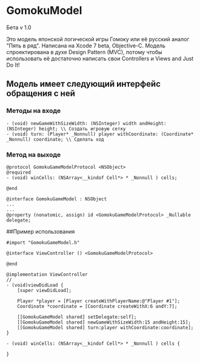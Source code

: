 # GomokuModel
Бета v 1.0

Это модель японской логической игры Гомоку или её русский аналог "Пять в ряд". Написана на Xcode 7 beta, Objective-C. Модель спроектирована в духе Design Pattern (MVC), потому чтобы использовать её достаточно написать свои Controllers и Views and Just Do It!

## Модель имеет следующий интерфейс обращения с ней
### Методы на входе
```
- (void) newGameWithSizeWidth: (NSInteger) width andHeight: (NSInteger) height; \\ Создать игровую сетку
- (void) turn: (Player* _Nonnull) player withCoordinate: (Coordinate* _Nonnull) coordinate; \\ Сделать ход
```
### Метод на выходе
```
@protocol GomokuGameModelProtocol <NSObject>
@required
- (void) winCells: (NSArray<__kindof Cell*> * _Nonnull ) cells;

@end

@interface GomokuGameModel : NSObject
...
...
@property (nonatomic, assign) id <GomokuGameModelProtocol> _Nullable delegate;
```
##Пример использования
```
#import "GomokuGameModel.h"

@interface ViewController () <GomokuGameModelProtocol>

@end

@implementation ViewController
//
- (void)viewDidLoad {
    [super viewDidLoad];
    
    Player *player = [Player createWithPlayerName:@"Player #1"];
    Coordinate *coordinate = [Coordinate createWithX:6 andY:7];
    
    [[GomokuGameModel shared] setDelegate:self];
    [[GomokuGameModel shared] newGameWithSizeWidth:15 andHeight:15];
    [[GomokuGameModel shared] turn:player withCoordinate:coordinate];
}

- (void) winCells: (NSArray<__kindof Cell*> * _Nonnull ) cells {
    
}

```
